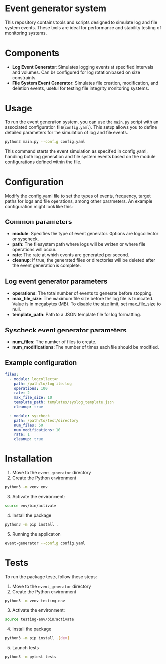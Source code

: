# Event generator system

This repository contains tools and scripts designed to simulate log and file system events. These tools are ideal for performance and stability testing of monitoring systems.

# Components

- **Log Event Generator**: Simulates logging events at specified intervals and volumes. Can be configured for log rotation based on size constraints.
- **File System Event Generator**: Simulates file creation, modification, and deletion events, useful for testing file integrity monitoring systems.

# Usage

To run the event generation system, you can use the `main.py` script with an associated configuration file(`config.yaml`). This setup allows you to define detailed parameters for the simulation of log and file events.

```bash
python3 main.py --config config.yaml
```

This command starts the event simulation as specified in config.yaml, handling both log generation and file system events based on the module configurations defined within the file.

# Configuration

Modify the config.yaml file to set the types of events, frequency, target paths for logs and file operations, among other parameters. An example configuration might look like this:

## Common parameters

- **module**: Specifies the type of event generator. Options are logcollector or syscheck.
- **path**: The filesystem path where logs will be written or where file operations will occur.
- **rate**: The rate at which events are generated per second.
- **cleanup**: If true, the generated files or directories will be deleted after the event generation is complete.

## Log event generator parameters

- **operations**: The total number of events to generate before stopping.
- **max_file_size**: The maximum file size before the log file is truncated. Value is in megabytes (MB).
To disable the size limit, set max_file_size to null.
- **template_path**: Path to a JSON template file for log formatting.

## Syscheck event generator parameters

- **num_files**: The number of files to create.
- **num_modifications**: The number of times each file should be modified.

## Example configuration

```yaml
files:
  - module: logcollector
    path: /path/to/logfile.log
    operations: 100
    rate: 2
    max_file_size: 10
    template_path: templates/syslog_template.json
    cleanup: true

  - module: syscheck
    path: /path/to/test/directory
    num_files: 50
    num_modifications: 10
    rate: 1
    cleanup: true
```

# Installation

1. Move to the `event_generator` directory
2. Create the Python environment

```bash
python3 -m venv env
```

3. Activate the environment:
```bash
source env/bin/activate
```

4. Install the package
```bash
python3 -m pip install .
```

5. Running the application
```bash
event-generator --config config.yaml
```

# Tests

To run the package tests, follow these steps:

1. Move to the `event_generator` directory
2. Create the Python environment

```bash
python3 -m venv testing-env
```

3. Activate the environment:
```bash
source testing-env/bin/activate
```

4. Install the package
```bash
python3 -m pip install .[dev]
```

5. Launch tests

```bash
python3 -m pytest tests
```

